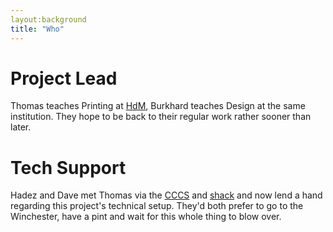 ```yaml
---
layout:background
title: "Who"
---
```


# Project Lead
Thomas teaches Printing at [HdM](https://hdm-stuttgart.de), Burkhard teaches
Design at the same institution. They hope to be back to their regular work
rather sooner than later.

# Tech Support
Hadez and Dave met Thomas via the [CCCS](https://cccs.de) and
[shack](https://shackspace.de) and now lend a hand regarding this project's
technical setup. They'd both prefer to go to the Winchester, have a pint and
wait for this whole thing to blow over.
